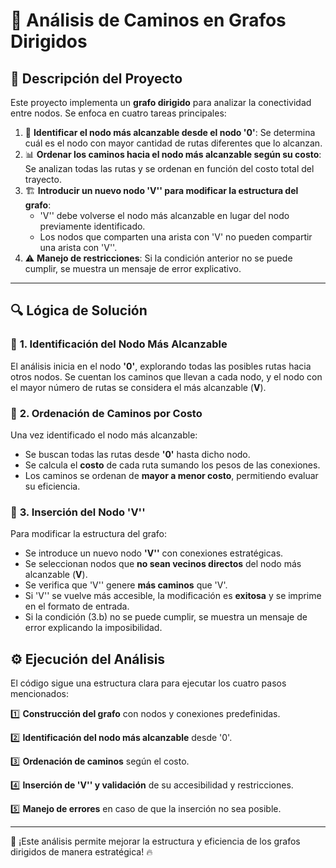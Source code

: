 # 📌 **Análisis de Caminos en Grafos Dirigidos**

## 📝 **Descripción del Proyecto**
Este proyecto implementa un **grafo dirigido** para analizar la conectividad entre nodos. Se enfoca en cuatro tareas principales:

1. 🔎 **Identificar el nodo más alcanzable desde el nodo '0'**: Se determina cuál es el nodo con mayor cantidad de rutas diferentes que lo alcanzan.
2. 📊 **Ordenar los caminos hacia el nodo más alcanzable según su costo**: Se analizan todas las rutas y se ordenan en función del costo total del trayecto.
3. 🏗️ **Introducir un nuevo nodo 'V\'' para modificar la estructura del grafo**:
   - 'V\'' debe volverse el nodo más alcanzable en lugar del nodo previamente identificado.
   - Los nodos que comparten una arista con 'V' no pueden compartir una arista con 'V\''.
4. ⚠️ **Manejo de restricciones**: Si la condición anterior no se puede cumplir, se muestra un mensaje de error explicativo.

---
## 🔍 **Lógica de Solución**

### 📌 **1. Identificación del Nodo Más Alcanzable**
El análisis inicia en el nodo **'0'**, explorando todas las posibles rutas hacia otros nodos. Se cuentan los caminos que llevan a cada nodo, y el nodo con el mayor número de rutas se considera el más alcanzable (**V**).

### 📌 **2. Ordenación de Caminos por Costo**
Una vez identificado el nodo más alcanzable:
- Se buscan todas las rutas desde **'0'** hasta dicho nodo.
- Se calcula el **costo** de cada ruta sumando los pesos de las conexiones.
- Los caminos se ordenan de **mayor a menor costo**, permitiendo evaluar su eficiencia.

### 📌 **3. Inserción del Nodo 'V\''**
Para modificar la estructura del grafo:
- Se introduce un nuevo nodo **'V\''** con conexiones estratégicas.
- Se seleccionan nodos que **no sean vecinos directos** del nodo más alcanzable (**V**).
- Se verifica que 'V\'' genere **más caminos** que 'V'.
- Si 'V\'' se vuelve más accesible, la modificación es **exitosa** y se imprime en el formato de entrada.
- Si la condición (3.b) no se puede cumplir, se muestra un mensaje de error explicando la imposibilidad.


## ⚙️ **Ejecución del Análisis**
El código sigue una estructura clara para ejecutar los cuatro pasos mencionados:

1️⃣ **Construcción del grafo** con nodos y conexiones predefinidas.

2️⃣ **Identificación del nodo más alcanzable** desde '0'.

3️⃣ **Ordenación de caminos** según el costo.

4️⃣ **Inserción de 'V\'' y validación** de su accesibilidad y restricciones.

5️⃣ **Manejo de errores** en caso de que la inserción no sea posible.

---
🚀 ¡Este análisis permite mejorar la estructura y eficiencia de los grafos dirigidos de manera estratégica! 🔥
